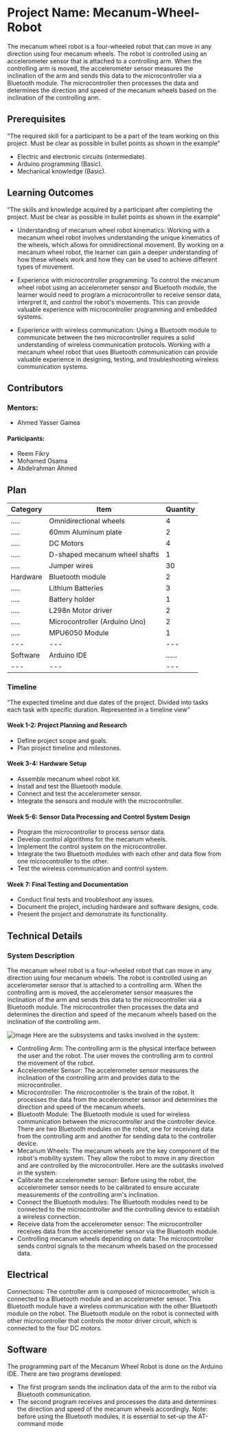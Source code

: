 # Project Name: Mecanum-Wheel-Robot

The mecanum wheel robot is a four-wheeled robot that can move in any direction using four mecanum wheels. The robot is controlled using an accelerometer sensor that is attached to a controlling arm. When the controlling arm is moved, the accelerometer sensor measures the inclination of the arm and sends this data to the microcontroller via a Bluetooth module. The microcontroller then processes the data and determines the direction and speed of the mecanum wheels based on the inclination of the controlling arm.

## Prerequisites
“The required skill for a participant to be a part of the team working on this project. Must be clear as possible in bullet points as shown in the example”
*	Electric and electronic circuits (intermediate).
*	Arduino programming (Basic).
*	Mechanical knowledge (Basic).

##	Learning Outcomes
“The skills and knowledge acquired by a participant after completing the project. Must be clear as possible in bullet points as shown in the example”
*	Understanding of mecanum wheel robot kinematics: Working with a mecanum wheel robot involves understanding the unique kinematics of the wheels, which allows for omnidirectional movement. By working on a mecanum wheel robot, the learner can gain a deeper understanding of how these wheels work and how they can be used to achieve different types of movement.

*	Experience with microcontroller programming: To control the mecanum wheel robot using an accelerometer sensor and Bluetooth module, the learner would need to program a microcontroller to receive sensor data, interpret it, and control the robot's movements. This can provide valuable experience with microcontroller programming and embedded systems.

*	Experience with wireless communication: Using a Bluetooth module to communicate between the two microcontroller requires a solid understanding of wireless communication protocols. Working with a mecanum wheel robot that uses Bluetooth communication can provide valuable experience in designing, testing, and troubleshooting wireless communication systems.

##	Contributors
###	Mentors:
* Ahmed Yasser Gamea
#### Participants:
*	Reem Fikry
*	Mohamed Osama
*	Abdelrahman Ahmed


## Plan

 Category | Item | Quantity 
--- | --- | --- 
 ..... | Omnidirectional wheels |4
 ..... | 60mm Aluminum plate |2
 ..... | DC Motors |4
 ..... | D-shaped mecanum wheel shafts | 1 
 ..... | Jumper wires |30
 Hardware | Bluetooth module | 2 
 ..... | Lithium Batteries | 3 
 ..... | Battery holder | 1 
 ..... | L298n Motor driver | 2 
 ..... | Microcontroller (Arduino Uno) | 2 
 ..... | MPU6050 Module | 1 
--- | --- | --- 
 Software | Arduino IDE | ...... 
--- | --- | --- 


### Timeline
“The expected timeline and due dates of the project. Divided into tasks each task with specific duration. Represented in a timeline view”
#### Week 1-2: Project Planning and Research
*	Define project scope and goals. 
*	Plan project timeline and milestones.
#### Week 3-4: Hardware Setup
*	Assemble mecanum wheel robot kit.
*	Install and test the Bluetooth module. 
*	Connect and test the accelerometer sensor. 
*	Integrate the sensors and module with the microcontroller. 
#### Week 5-6: Sensor Data Processing and Control System Design
*	Program the microcontroller to process sensor data.
*	Develop control algorithms for the mecanum wheels.
*	Implement the control system on the microcontroller.
*	Integrate the two Bluetooth modules with each other and data flow from one microcontroller to the other.
*	Test the wireless communication and control system.
#### Week 7: Final Testing and Documentation
*	Conduct final tests and troubleshoot any issues.
*	Document the project, including hardware and software designs, code.
*	Present the project and demonstrate its functionality.

## Technical Details
###	System Description
The mecanum wheel robot is a four-wheeled robot that can move in any direction using four mecanum wheels. The robot is controlled using an accelerometer sensor that is attached to a controlling arm. When the controlling arm is moved, the accelerometer sensor measures the inclination of the arm and sends this data to the microcontroller via a Bluetooth module. The microcontroller then processes the data and determines the direction and speed of the mecanum wheels based on the inclination of the controlling arm.

![image](https://user-images.githubusercontent.com/130171279/233725996-a1796dae-f700-4b50-b326-eb288098d990.png)
Here are the subsystems and tasks involved in the system:
*	Controlling Arm: The controlling arm is the physical interface between the user and the robot. The user moves the controlling arm to control the movement of the robot.
*	Accelerometer Sensor: The accelerometer sensor measures the inclination of the controlling arm and provides data to the microcontroller.
*	Microcontroller: The microcontroller is the brain of the robot. It processes the data from the accelerometer sensor and determines the direction and speed of the mecanum wheels.
*	Bluetooth Module: The Bluetooth module is used for wireless communication between the microcontroller and the controller device. There are two Bluetooth modules on the robot, one for receiving data from the controlling arm and another for sending data to the controller device.
*	Mecanum Wheels: The mecanum wheels are the key component of the robot's mobility system. They allow the robot to move in any direction and are controlled by the microcontroller.
Here are the subtasks involved in the system:
*	Calibrate the accelerometer sensor: Before using the robot, the accelerometer sensor needs to be calibrated to ensure accurate measurements of the controlling arm's inclination.
*	Connect the Bluetooth modules: The Bluetooth modules need to be connected to the microcontroller and the controlling device to establish a wireless connection.
*	Receive data from the accelerometer sensor: The microcontroller receives data from the accelerometer sensor via the Bluetooth module.
*	Controlling mecanum wheels depending on data: The microcontroller sends control signals to the mecanum wheels based on the processed data.

##	Electrical
Connections:
The controller arm is composed of microcontroller, which is connected to a Bluetooth module and an accelerometer sensor. This Bluetooth module have a wireless communication with the other Bluetooth module on the robot.
The Bluetooth module on the robot is connected with other microcontroller that controls the motor driver circuit, which is connected to the four DC motors. 
##	Software
The programming part of the Mecanum Wheel Robot is done on the Arduino IDE. There are two programs developed:
*	The first program sends the inclination data of the arm to the robot via Bluetooth communication.
*	The second program receives and processes the data and determines the direction and speed of the mecanum wheels accordingly.
Note: before using the Bluetooth modules, it is essential to set-up the AT-command mode



